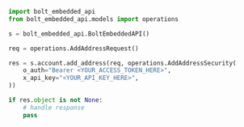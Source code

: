 <!-- Start SDK Example Usage [usage] -->
```python
import bolt_embedded_api
from bolt_embedded_api.models import operations

s = bolt_embedded_api.BoltEmbeddedAPI()

req = operations.AddAddressRequest()

res = s.account.add_address(req, operations.AddAddressSecurity(
    o_auth="Bearer <YOUR_ACCESS_TOKEN_HERE>",
    x_api_key="<YOUR_API_KEY_HERE>",
))

if res.object is not None:
    # handle response
    pass

```
<!-- End SDK Example Usage [usage] -->